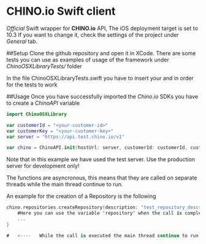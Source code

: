 #  CHINO.io Swift client #
*Official* Swift wrapper for **CHINO.io** API,
The iOS deployment target is set to 10.3
If you want to change it, check the settings of the project
under *General* tab.

##Setup
Clone the github repository and open it in XCode.
There are some tests you can use as examples of usage
of the framework under *ChinoOSXLibraryTests/* folder

In the file ChinoOSXLibraryTests.swift you have to insert
your <customer-id> and <customer-key> in order for the tests
to work

##Usage
Once you have successfully imported the *Chino.io* SDKs you have to create a *ChinoAPI* variable  

```Swift
import ChinoOSXLibrary

var customerId = "<your-customer-id>"
var customerKey = "<your-customer-key>"
var server = "https://api.test.chino.io/v1"

var chino = ChinoAPI.init(hostUrl: server, customerId: customerId, customerKey: customerKey)
```  

Note that in this example we have used the test server. Use the production server for development only!  
  
The functions are asyncronous, this means that they are called on separate threads while the main thread continue to run.  
  
An example for the creation of a Repository is the following

```Swift
chino.repositories.createRepository(description: "test_repository_description") { (repository) in
    #Here you can use the variable 'repository' when the call is completed
    ...
}

#   <----   While the call is executed the main thread continue to run

```  

